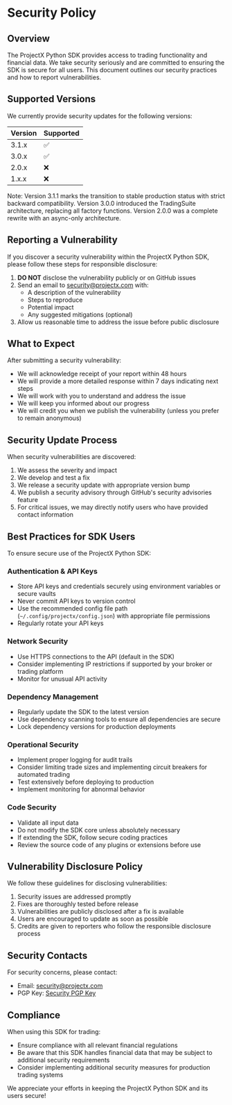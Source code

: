 # Security Policy

## Overview

The ProjectX Python SDK provides access to trading functionality and financial data. We take security seriously and are committed to ensuring the SDK is secure for all users. This document outlines our security practices and how to report vulnerabilities.

## Supported Versions

We currently provide security updates for the following versions:

| Version | Supported          |
| ------- | ------------------ |
| 3.1.x   | :white_check_mark: |
| 3.0.x   | :white_check_mark: |
| 2.0.x   | :x:                |
| 1.x.x   | :x:                |

Note: Version 3.1.1 marks the transition to stable production status with strict backward compatibility. Version 3.0.0 introduced the TradingSuite architecture, replacing all factory functions. Version 2.0.0 was a complete rewrite with an async-only architecture.

## Reporting a Vulnerability

If you discover a security vulnerability within the ProjectX Python SDK, please follow these steps for responsible disclosure:

1. **DO NOT** disclose the vulnerability publicly or on GitHub issues
2. Send an email to security@projectx.com with:
   - A description of the vulnerability
   - Steps to reproduce
   - Potential impact
   - Any suggested mitigations (optional)
3. Allow us reasonable time to address the issue before public disclosure

## What to Expect

After submitting a security vulnerability:

- We will acknowledge receipt of your report within 48 hours
- We will provide a more detailed response within 7 days indicating next steps
- We will work with you to understand and address the issue
- We will keep you informed about our progress
- We will credit you when we publish the vulnerability (unless you prefer to remain anonymous)

## Security Update Process

When security vulnerabilities are discovered:

1. We assess the severity and impact
2. We develop and test a fix
3. We release a security update with appropriate version bump
4. We publish a security advisory through GitHub's security advisories feature
5. For critical issues, we may directly notify users who have provided contact information

## Best Practices for SDK Users

To ensure secure use of the ProjectX Python SDK:

### Authentication & API Keys

- Store API keys and credentials securely using environment variables or secure vaults
- Never commit API keys to version control
- Use the recommended config file path (`~/.config/projectx/config.json`) with appropriate file permissions
- Regularly rotate your API keys

### Network Security

- Use HTTPS connections to the API (default in the SDK)
- Consider implementing IP restrictions if supported by your broker or trading platform
- Monitor for unusual API activity

### Dependency Management

- Regularly update the SDK to the latest version
- Use dependency scanning tools to ensure all dependencies are secure
- Lock dependency versions for production deployments

### Operational Security

- Implement proper logging for audit trails
- Consider limiting trade sizes and implementing circuit breakers for automated trading
- Test extensively before deploying to production
- Implement monitoring for abnormal behavior

### Code Security

- Validate all input data
- Do not modify the SDK core unless absolutely necessary
- If extending the SDK, follow secure coding practices
- Review the source code of any plugins or extensions before use

## Vulnerability Disclosure Policy

We follow these guidelines for disclosing vulnerabilities:

1. Security issues are addressed promptly
2. Fixes are thoroughly tested before release
3. Vulnerabilities are publicly disclosed after a fix is available
4. Users are encouraged to update as soon as possible
5. Credits are given to reporters who follow the responsible disclosure process

## Security Contacts

For security concerns, please contact:
- Email: security@projectx.com
- PGP Key: [Security PGP Key](https://projectx.com/pgp-key.txt)

## Compliance

When using this SDK for trading:
- Ensure compliance with all relevant financial regulations
- Be aware that this SDK handles financial data that may be subject to additional security requirements
- Consider implementing additional security measures for production trading systems

We appreciate your efforts in keeping the ProjectX Python SDK and its users secure!
